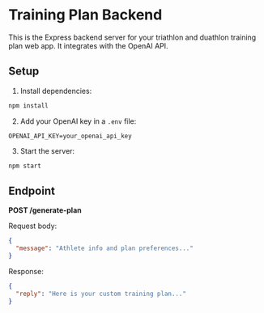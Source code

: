 # Training Plan Backend

This is the Express backend server for your triathlon and duathlon training plan web app. It integrates with the OpenAI API.

## Setup

1. Install dependencies:

```bash
npm install
```

2. Add your OpenAI key in a `.env` file:

```
OPENAI_API_KEY=your_openai_api_key
```

3. Start the server:

```bash
npm start
```

## Endpoint

**POST /generate-plan**

Request body:
```json
{
  "message": "Athlete info and plan preferences..."
}
```

Response:
```json
{
  "reply": "Here is your custom training plan..."
}
```
